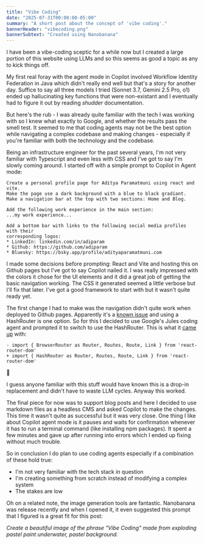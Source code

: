 ```yaml
---
title: "Vibe Coding"
date: "2025-07-31T00:00:00-05:00"
summary: "A short post about the concept of 'vibe coding'."
bannerHeader: "vibecoding.png"
bannerSubtext: "Created using Nanobanana"
---
```


I have been a vibe-coding sceptic for a while now but I created a large portion of this website using LLMs and so this seems as good a topic as any to kick things off.

My first real foray with the agent mode in Copilot involved Workflow Identity Federation in Java which didn't really end well but that's a story for another day. Suffice to say all three models I tried (Sonnet 3.7, Gemini 2.5 Pro, o1) ended up hallucinating key functions that were non-existant and I eventually had to figure it out by reading *shudder* documentation.

But here's the rub - I was already quite familiar with the tech I was working with so I knew what exactly to Google, and whether the results pass the smell test. It seemed to me that coding agents may not be the best option while navigating a complex codebase and making changes -  especially if you're familiar with both the technology and the codebase. 

Being an infrastructure engineer for the past several years, I'm not very familiar with Typescript and even less with CSS and I've got to say I'm slowly coming around. I started off with a simple prompt to Copilot in Agent mode:

```
Create a personal profile page for Aditya Paramatmuni using react and vite.
Make the page use a dark background with a blue to black gradiant.
Make a navigation bar at the top with two sections: Home and Blog.

Add the following work experience in the main section:
...my work experience...

Add a bottom bar with links to the following social media profiles with their
corresponding logos:
* LinkedIn: linkedin.com/in/adiparam
* Github: https://github.com/adiparam
* Bluesky: https://bsky.app/profile/adityaparamatmuni.com
```

I made some decisions before prompting: React and Vite and hosting this on Github pages but I've got to say Copilot nailed it. I was really impressed with the colors it chose for the UI elements and it did a great job of getting the basic navigation working. The CSS it generated seemed a little verbose but I'll fix that later. I've got a good framework to start with but it wasn't quite ready yet.

The first change I had to make was the navigation didn't quite work when deployed to Github pages. Apparently it's a [known issue](https://create-react-app.dev/docs/deployment/#serving-apps-with-client-side-routing) and using a HashRouter is one option. So for this I decided to use Google's Jules coding agent and prompted it to switch to use the HashRouter. This is what it [came up](https://github.com/adiparam/adiparam.github.io/pull/6) with:

```
- import { BrowserRouter as Router, Routes, Route, Link } from 'react-router-dom'
+ import { HashRouter as Router, Routes, Route, Link } from 'react-router-dom'
```

🤨

I guess anyone familiar with this stuff would have known this is a drop-in replacement and didn't have to waste LLM cycles. Anyway this worked.

The final piece for now was to support blog posts and here I decided to use markdown files as a headless CMS and asked Copilot to make the changes. This time it wasn't quite as successful but it was very close. One thing I like about Copilot agent mode is it pauses and waits for confirmation whenever it has to run a terminal command (like installing npm packages). It spent a few minutes and gave up after running into errors which I ended up fixing without much trouble.

So in conclusion I do plan to use coding agents especially if a combination of these hold true:
* I'm not very familiar with the tech stack in question
* I'm creating something from scratch instead of modifying a complex system
* The stakes are low

Oh on a related note, the image generation tools are fantastic. Nanobanana was release recently and when I opened it, it even suggested this prompt that I figured is a great fit for this post:

*Create a beautiful image of the phrase "Vibe Coding" made from exploding pastel paint underwater, pastel background.*

